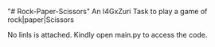 "# Rock-Paper-Scissors" 
An I4GxZuri Task to play a game of rock|paper|Scissors

No linls is attached. Kindly open main.py to access the code.

